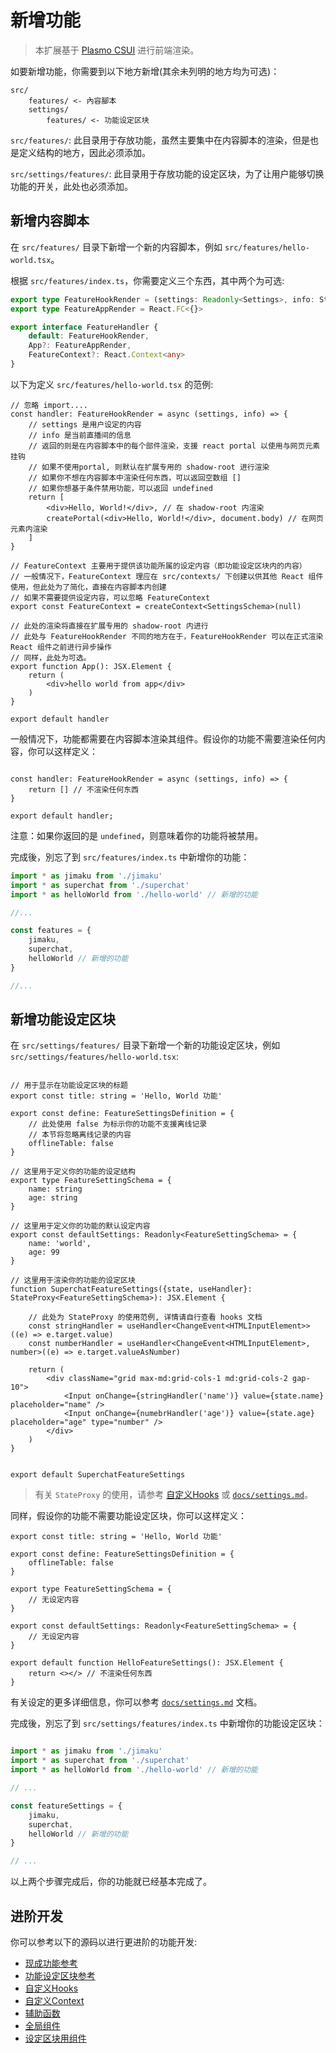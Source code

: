 # 新增功能

> 本扩展基于 [Plasmo CSUI](https://docs.plasmo.com/framework/content-scripts-ui) 进行前端渲染。

如要新增功能，你需要到以下地方新增(其余未列明的地方均为可选)：

```
src/
    features/ <- 內容腳本
    settings/
        features/ <- 功能设定区块
```

`src/features/`: 此目录用于存放功能，虽然主要集中在内容脚本的渲染，但是也是定义结构的地方，因此必须添加。

`src/settings/features/`: 此目录用于存放功能的设定区块，为了让用户能够切换功能的开关，此处也必须添加。

## 新增内容脚本

在 `src/features/` 目录下新增一个新的内容脚本，例如 `src/features/hello-world.tsx`。

根据 `src/features/index.ts`，你需要定义三个东西，其中两个为可选:
```ts
export type FeatureHookRender = (settings: Readonly<Settings>, info: StreamInfo) => Promise<(React.ReactPortal | React.ReactNode)[] | undefined>
export type FeatureAppRender = React.FC<{}>

export interface FeatureHandler {
    default: FeatureHookRender,
    App?: FeatureAppRender,
    FeatureContext?: React.Context<any>
}
```

以下为定义 `src/features/hello-world.tsx` 的范例:

```tsx
// 忽略 import....
const handler: FeatureHookRender = async (settings, info) => {
    // settings 是用户设定的内容
    // info 是当前直播间的信息
    // 返回的则是在内容脚本中的每个部件渲染，支援 react portal 以使用与网页元素挂钩
    // 如果不使用portal, 则默认在扩展专用的 shadow-root 进行渲染
    // 如果你不想在内容脚本中渲染任何东西，可以返回空数组 []
    // 如果你想基于条件禁用功能，可以返回 undefined
    return [
        <div>Hello, World!</div>, // 在 shadow-root 内渲染
        createPortal(<div>Hello, World!</div>, document.body) // 在网页元素内渲染
    ]
}

// FeatureContext 主要用于提供该功能所属的设定内容（即功能设定区块内的内容）
// 一般情况下，FeatureContext 理应在 src/contexts/ 下创建以供其他 React 组件使用，但此处为了简化，直接在内容脚本内创建
// 如果不需要提供设定内容，可以忽略 FeatureContext
export const FeatureContext = createContext<SettingsSchema>(null)

// 此处的渲染将直接在扩展专用的 shadow-root 内进行
// 此处与 FeatureHookRender 不同的地方在于，FeatureHookRender 可以在正式渲染 React 组件之前进行异步操作
// 同样，此处为可选。
export function App(): JSX.Element {
    return (
        <div>hello world from app</div>
    )
}

export default handler
```

一般情况下，功能都需要在内容脚本渲染其组件。假设你的功能不需要渲染任何内容，你可以这样定义：

```tsx

const handler: FeatureHookRender = async (settings, info) => {
    return [] // 不渲染任何东西
}

export default handler;

```

注意：如果你返回的是 `undefined`，则意味着你的功能将被禁用。

完成後，別忘了到 `src/features/index.ts` 中新增你的功能：

```ts
import * as jimaku from './jimaku'
import * as superchat from './superchat'
import * as helloWorld from './hello-world' // 新增的功能

//...

const features = {
    jimaku, 
    superchat,
    helloWorld // 新增的功能
}

//...

```

## 新增功能设定区块

在 `src/settings/features/` 目录下新增一个新的功能设定区块，例如 `src/settings/features/hello-world.tsx`:

```tsx

// 用于显示在功能设定区块的标题
export const title: string = 'Hello, World 功能'

export const define: FeatureSettingsDefinition = {
    // 此处使用 false 为标示你的功能不支援离线记录
    // 本节将忽略离线记录的内容
    offlineTable: false 
}

// 这里用于定义你的功能的设定结构
export type FeatureSettingSchema = {
    name: string
    age: string
}

// 这里用于定义你的功能的默认设定内容
export const defaultSettings: Readonly<FeatureSettingSchema> = {
    name: 'world',
    age: 99
}

// 这里用于渲染你的功能的设定区块
function SuperchatFeatureSettings({state, useHandler}: StateProxy<FeatureSettingSchema>): JSX.Element {

    // 此处为 StateProxy 的使用范例, 详情请自行查看 hooks 文档
    const stringHandler = useHandler<ChangeEvent<HTMLInputElement>>((e) => e.target.value)
    const numberHandler = useHandler<ChangeEvent<HTMLInputElement>, number>((e) => e.target.valueAsNumber)

    return (
        <div className="grid max-md:grid-cols-1 md:grid-cols-2 gap-10">
            <Input onChange={stringHandler('name')} value={state.name} placeholder="name" />
            <Input onChange={numebrHandler('age')} value={state.age} placeholder="age" type="number" />
        </div>
    )
}


export default SuperchatFeatureSettings
```

> 有关 `StateProxy` 的使用，请参考 [自定义Hooks](/src/hooks/binding.ts) 或 [`docs/settings.md`](/docs/settings.md)。


同样，假设你的功能不需要功能设定区块，你可以这样定义：

```tsx
export const title: string = 'Hello, World 功能'

export const define: FeatureSettingsDefinition = {
    offlineTable: false 
}

export type FeatureSettingSchema = {
    // 无设定内容
}

export const defaultSettings: Readonly<FeatureSettingSchema> = {
    // 无设定内容
}

export default function HelloFeatureSettings(): JSX.Element {
    return <></> // 不渲染任何东西
}
```

有关设定的更多详细信息，你可以参考 [`docs/settings.md`](/docs/settings.md) 文档。


完成後，別忘了到 `src/settings/features/index.ts` 中新增你的功能设定区块：

```ts

import * as jimaku from './jimaku'
import * as superchat from './superchat'
import * as helloWorld from './hello-world' // 新增的功能

// ...

const featureSettings = {
    jimaku,
    superchat,
    helloWorld // 新增的功能
}

// ...
```

以上两个步骤完成后，你的功能就已经基本完成了。

## 进阶开发

你可以参考以下的源码以进行更进阶的功能开发:
- [现成功能参考](/src/features/)
- [功能设定区块参考](/src/settings/features/)
- [自定义Hooks](/src/hooks/)
- [自定义Context](/src/contexts/)
- [辅助函数](/src/utils/)
- [全局组件](/src/components)
- [设定区块用组件](/src/settings/components/)